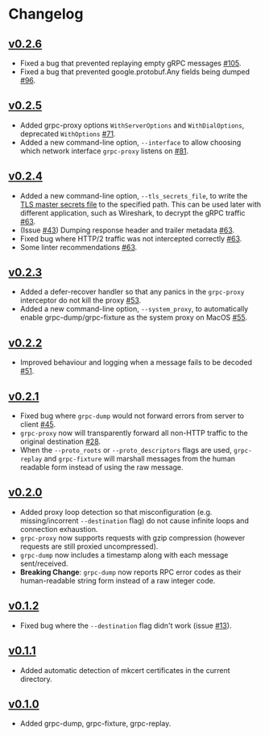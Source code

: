 # Changelog

## [v0.2.6](https://github.com/bradleyjkemp/grpc-tools/releases/tag/v0.2.6)
* Fixed a bug that prevented replaying empty gRPC messages [#105](https://github.com/bradleyjkemp/grpc-tools/pull/105).
* Fixed a bug that prevented google.protobuf.Any fields being dumped [#96](https://github.com/bradleyjkemp/grpc-tools/issues/96).

## [v0.2.5](https://github.com/bradleyjkemp/grpc-tools/releases/tag/v0.2.5)
* Added grpc-proxy options `WithServerOptions` and `WithDialOptions`, deprecated `WithOptions` [#71](https://github.com/bradleyjkemp/grpc-tools/pull/71).
* Added a new command-line option, `--interface` to allow choosing which network interface `grpc-proxy` listens on [#81](https://github.com/bradleyjkemp/grpc-tools/pull/81).

## [v0.2.4](https://github.com/bradleyjkemp/grpc-tools/releases/tag/v0.2.4)
* Added a new command-line option, `--tls_secrets_file`, to write the [TLS master secrets file](https://developer.mozilla.org/en-US/docs/Mozilla/Projects/NSS/Key_Log_Format) to the specified path. This can be used later with different application, such as Wireshark, to decrypt the gRPC traffic  [#63](https://github.com/bradleyjkemp/grpc-tools/pull/63).
* (Issue [#43](https://github.com/bradleyjkemp/grpc-tools/issues/43)) Dumping response header and trailer metadata [#63](https://github.com/bradleyjkemp/grpc-tools/pull/63).
* Fixed bug where HTTP/2 traffic was not intercepted correctly  [#63](https://github.com/bradleyjkemp/grpc-tools/pull/63).
* Some linter recommendations [#63](https://github.com/bradleyjkemp/grpc-tools/pull/63).

## [v0.2.3](https://github.com/bradleyjkemp/grpc-tools/releases/tag/v0.2.3)
* Added a defer-recover handler so that any panics in the `grpc-proxy` interceptor do not kill the proxy [#53](https://github.com/bradleyjkemp/grpc-tools/pull/53).
* Added a new command-line option, `--system_proxy`, to automatically enable grpc-dump/grpc-fixture as the system proxy on MacOS [#55](https://github.com/bradleyjkemp/grpc-tools/pull/55).

## [v0.2.2](https://github.com/bradleyjkemp/grpc-tools/releases/tag/v0.2.2)
* Improved behaviour and logging when a message fails to be decoded [#51](https://github.com/bradleyjkemp/grpc-tools/pull/51).

## [v0.2.1](https://github.com/bradleyjkemp/grpc-tools/releases/tag/v0.2.1)
* Fixed bug where `grpc-dump` would not forward errors from server to client [#45](https://github.com/bradleyjkemp/grpc-tools/pull/45).
* `grpc-proxy` now will transparently forward all non-HTTP traffic to the original destination [#28](https://github.com/bradleyjkemp/grpc-tools/pull/28).
* When the `--proto_roots` or `--proto_descriptors` flags are used, `grpc-replay` and `grpc-fixture` will marshall messages from the human readable form instead of using the raw message.

## [v0.2.0](https://github.com/bradleyjkemp/grpc-tools/releases/tag/v0.2.0)
* Added proxy loop detection so that misconfiguration (e.g. missing/incorrent `--destination` flag) do not cause infinite loops and connection exhaustion.
* `grpc-proxy` now supports requests with gzip compression (however requests are still proxied uncompressed).
* `grpc-dump` now includes a timestamp along with each message sent/received.
* **Breaking Change**: `grpc-dump` now reports RPC error codes as their human-readable string form instead of a raw integer code.

## [v0.1.2](https://github.com/bradleyjkemp/grpc-tools/releases/tag/v0.1.2)
* Fixed bug where the `--destination` flag didn't work (issue [#13](https://github.com/bradleyjkemp/grpc-tools/issues/13)).

## [v0.1.1](https://github.com/bradleyjkemp/grpc-tools/releases/tag/v0.1.1)
* Added automatic detection of mkcert certificates in the current directory.

## [v0.1.0](https://github.com/bradleyjkemp/grpc-tools/releases/tag/v0.1.0)
* Added grpc-dump, grpc-fixture, grpc-replay.
